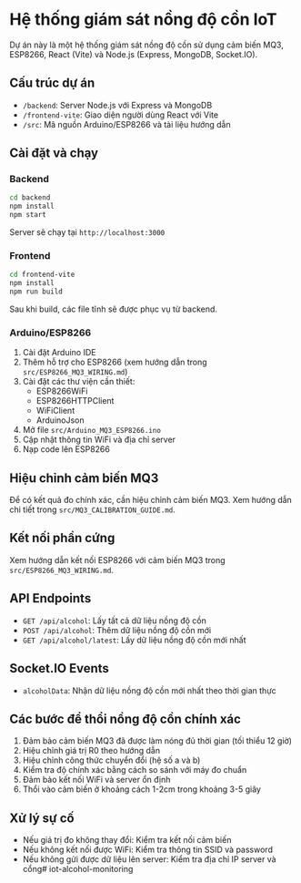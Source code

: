 # Hệ thống giám sát nồng độ cồn IoT

Dự án này là một hệ thống giám sát nồng độ cồn sử dụng cảm biến MQ3, ESP8266, React (Vite) và Node.js (Express, MongoDB, Socket.IO).

## Cấu trúc dự án

- `/backend`: Server Node.js với Express và MongoDB
- `/frontend-vite`: Giao diện người dùng React với Vite
- `/src`: Mã nguồn Arduino/ESP8266 và tài liệu hướng dẫn

## Cài đặt và chạy

### Backend

```bash
cd backend
npm install
npm start
```

Server sẽ chạy tại `http://localhost:3000`

### Frontend

```bash
cd frontend-vite
npm install
npm run build
```

Sau khi build, các file tĩnh sẽ được phục vụ từ backend.

### Arduino/ESP8266

1. Cài đặt Arduino IDE
2. Thêm hỗ trợ cho ESP8266 (xem hướng dẫn trong `src/ESP8266_MQ3_WIRING.md`)
3. Cài đặt các thư viện cần thiết:
   - ESP8266WiFi
   - ESP8266HTTPClient
   - WiFiClient
   - ArduinoJson
4. Mở file `src/Arduino_MQ3_ESP8266.ino`
5. Cập nhật thông tin WiFi và địa chỉ server
6. Nạp code lên ESP8266

## Hiệu chỉnh cảm biến MQ3

Để có kết quả đo chính xác, cần hiệu chỉnh cảm biến MQ3. Xem hướng dẫn chi tiết trong `src/MQ3_CALIBRATION_GUIDE.md`.

## Kết nối phần cứng

Xem hướng dẫn kết nối ESP8266 với cảm biến MQ3 trong `src/ESP8266_MQ3_WIRING.md`.

## API Endpoints

- `GET /api/alcohol`: Lấy tất cả dữ liệu nồng độ cồn
- `POST /api/alcohol`: Thêm dữ liệu nồng độ cồn mới
- `GET /api/alcohol/latest`: Lấy dữ liệu nồng độ cồn mới nhất

## Socket.IO Events

- `alcoholData`: Nhận dữ liệu nồng độ cồn mới nhất theo thời gian thực

## Các bước để thổi nồng độ cồn chính xác

1. Đảm bảo cảm biến MQ3 đã được làm nóng đủ thời gian (tối thiểu 12 giờ)
2. Hiệu chỉnh giá trị R0 theo hướng dẫn
3. Hiệu chỉnh công thức chuyển đổi (hệ số a và b)
4. Kiểm tra độ chính xác bằng cách so sánh với máy đo chuẩn
5. Đảm bảo kết nối WiFi và server ổn định
6. Thổi vào cảm biến ở khoảng cách 1-2cm trong khoảng 3-5 giây

## Xử lý sự cố

- Nếu giá trị đo không thay đổi: Kiểm tra kết nối cảm biến
- Nếu không kết nối được WiFi: Kiểm tra thông tin SSID và password
- Nếu không gửi được dữ liệu lên server: Kiểm tra địa chỉ IP server và cổng# iot-alcohol-monitoring
